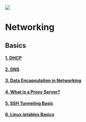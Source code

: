 ![](https://talent6ix.files.wordpress.com/2016/09/everything-you-ever-wanted-to-know-about-networking.jpg?w=684&h=342)

# Networking

## Basics

#### [1. DHCP](https://bundy-mundi.github.io/Today-I-Learned/Networking/dhcp)
#### [2. DNS](https://bundy-mundi.github.io/Today-I-Learned/Networking/dns)
#### [3. Data Encapsulation in Networking](https://bundy-mundi.github.io/Today-I-Learned/Networking/data-encapsulation)
#### [4. What is a Proxy Server?](https://bundy-mundi.github.io/Today-I-Learned/Networking/proxy)
#### [5. SSH Tunneling Basic](https://bundy-mundi.github.io/Today-I-Learned/Networking/ssh-tunneling)
#### [6. Linux iptables Basics](https://bundy-mundi.github.io/Today-I-Learned/Networking/iptables-linux)

